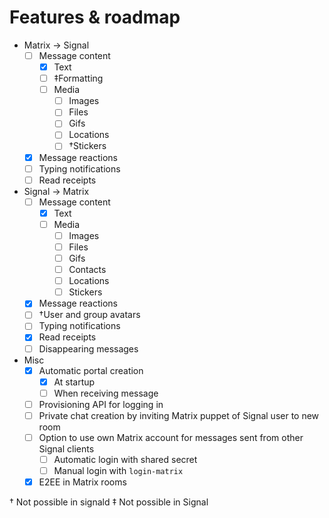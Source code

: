 # Features & roadmap

* Matrix → Signal
  * [ ] Message content
    * [x] Text
    * [ ] ‡Formatting
    * [ ] Media
      * [ ] Images
      * [ ] Files
      * [ ] Gifs
      * [ ] Locations
      * [ ] †Stickers
  * [x] Message reactions
  * [ ] Typing notifications
  * [ ] Read receipts
* Signal → Matrix
  * [ ] Message content
    * [x] Text
    * [ ] Media
      * [ ] Images
      * [ ] Files
      * [ ] Gifs
      * [ ] Contacts
      * [ ] Locations
      * [ ] Stickers
  * [x] Message reactions
  * [ ] †User and group avatars
  * [ ] Typing notifications
  * [x] Read receipts
  * [ ] Disappearing messages
* Misc
  * [x] Automatic portal creation
    * [x] At startup
    * [ ] When receiving message
  * [ ] Provisioning API for logging in
  * [ ] Private chat creation by inviting Matrix puppet of Signal user to new room
  * [ ] Option to use own Matrix account for messages sent from other Signal clients
    * [ ] Automatic login with shared secret
    * [ ] Manual login with `login-matrix`
  * [x] E2EE in Matrix rooms

† Not possible in signald
‡ Not possible in Signal
